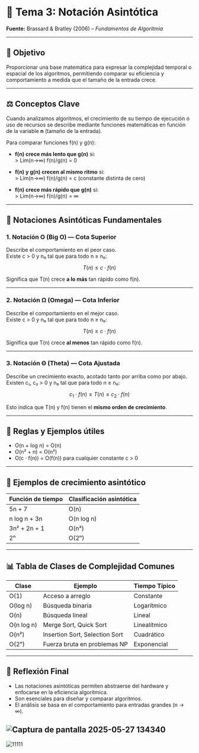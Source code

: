 # 📘 Tema 3: Notación Asintótica  
**Fuente:** Brassard & Bratley (2006) – *Fundamentos de Algoritmia*

---

## 🎯 Objetivo

Proporcionar una base matemática para expresar la complejidad temporal o espacial de los algoritmos, permitiendo comparar su eficiencia y comportamiento a medida que el tamaño de la entrada crece.

---

## ⚖️ Conceptos Clave

Cuando analizamos algoritmos, el crecimiento de su tiempo de ejecución o uso de recursos se describe mediante funciones matemáticas en función de la variable **n** (tamaño de la entrada).

Para comparar funciones f(n) y g(n):

- **f(n) crece más lento que g(n)** si:  
  \> Lim(n→∞) f(n)/g(n) = 0

- **f(n) y g(n) crecen al mismo ritmo** si:  
  \> Lim(n→∞) f(n)/g(n) = c (constante distinta de cero)

- **f(n) crece más rápido que g(n)** si:  
  \> Lim(n→∞) f(n)/g(n) = ∞

---

## 📌 Notaciones Asintóticas Fundamentales

### 1. Notación **O** (Big O) — Cota Superior

Describe el comportamiento en el peor caso.  
Existe c > 0 y n₀ tal que para todo n ≥ n₀:

$$
T(n) \leq c \cdot f(n)
$$

Significa que T(n) crece **a lo más** tan rápido como f(n).

---

### 2. Notación **Ω** (Omega) — Cota Inferior

Describe el comportamiento en el mejor caso.  
Existe c > 0 y n₀ tal que para todo n ≥ n₀:

$$
T(n) \geq c \cdot f(n)
$$

Significa que T(n) crece **al menos** tan rápido como f(n).

---

### 3. Notación **Θ** (Theta) — Cota Ajustada

Describe un crecimiento exacto, acotado tanto por arriba como por abajo.  
Existen c₁, c₂ > 0 y n₀ tal que para todo n ≥ n₀:

$$
c_1 \cdot f(n) \leq T(n) \leq c_2 \cdot f(n)
$$

Esto indica que T(n) y f(n) tienen el **mismo orden de crecimiento**.

---

## 🧠 Reglas y Ejemplos útiles

- O(n + log n) = O(n)  
- O(n² + n) = O(n²)  
- O(c · f(n)) = O(f(n)) para cualquier constante c > 0  

---

## 🧪 Ejemplos de crecimiento asintótico

| Función de tiempo        | Clasificación asintótica |
|-------------------------|-------------------------|
| 5n + 7                  | O(n)                    |
| n log n + 3n            | O(n log n)              |
| 3n² + 2n + 1            | O(n²)                   |
| 2ⁿ                      | O(2ⁿ)                   |

---

## 📊 Tabla de Clases de Complejidad Comunes

| Clase        | Ejemplo                       | Tiempo Típico         |
|--------------|------------------------------|----------------------|
| O(1)         | Acceso a arreglo              | Constante            |
| O(log n)     | Búsqueda binaria             | Logarítmico          |
| O(n)         | Búsqueda lineal              | Lineal               |
| O(n log n)   | Merge Sort, Quick Sort       | Linealítmico         |
| O(n²)        | Insertion Sort, Selection Sort | Cuadrático          |
| O(2ⁿ)        | Fuerza bruta en problemas NP | Exponencial          |

---

## 🧠 Reflexión Final

- Las notaciones asintóticas permiten abstraerse del hardware y enfocarse en la eficiencia algorítmica.  
- Son esenciales para diseñar y comparar algoritmos.  
- El análisis se basa en el comportamiento para entradas grandes (n → ∞).


![Captura de pantalla 2025-05-27 134340](https://github.com/user-attachments/assets/ce60c980-e0d4-4cad-abb0-e709914a83f7)
---
![11111](https://github.com/user-attachments/assets/5c757caa-09cb-461a-8789-afbca245877d)


